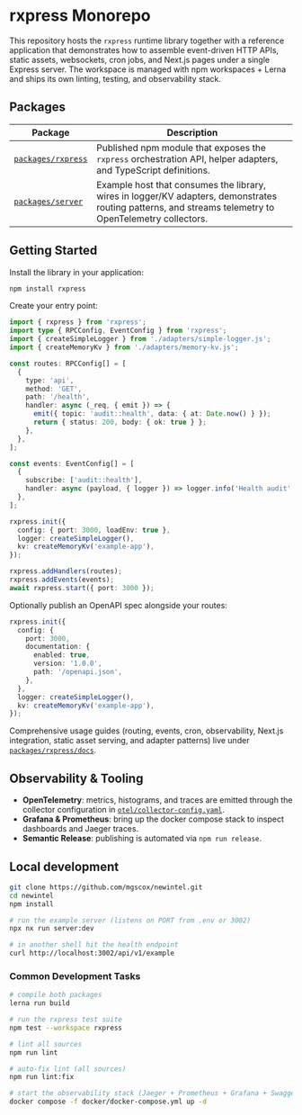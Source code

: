 # rxpress Monorepo

This repository hosts the `rxpress` runtime library together with a reference application that demonstrates how to assemble event-driven HTTP APIs, static assets, websockets, cron jobs, and Next.js pages under a single Express server. The workspace is managed with npm workspaces + Lerna and ships its own linting, testing, and observability stack.

## Packages

| Package                                  | Description                                                                                                                                            |
| ---------------------------------------- | ------------------------------------------------------------------------------------------------------------------------------------------------------ |
| [`packages/rxpress`](./packages/rxpress) | Published npm module that exposes the `rxpress` orchestration API, helper adapters, and TypeScript definitions.                                        |
| [`packages/server`](./packages/server)   | Example host that consumes the library, wires in logger/KV adapters, demonstrates routing patterns, and streams telemetry to OpenTelemetry collectors. |

## Getting Started

Install the library in your application:

```bash
npm install rxpress
```

Create your entry point:

```ts
import { rxpress } from 'rxpress';
import type { RPCConfig, EventConfig } from 'rxpress';
import { createSimpleLogger } from './adapters/simple-logger.js';
import { createMemoryKv } from './adapters/memory-kv.js';

const routes: RPCConfig[] = [
  {
    type: 'api',
    method: 'GET',
    path: '/health',
    handler: async (_req, { emit }) => {
      emit({ topic: 'audit::health', data: { at: Date.now() } });
      return { status: 200, body: { ok: true } };
    },
  },
];

const events: EventConfig[] = [
  {
    subscribe: ['audit::health'],
    handler: async (payload, { logger }) => logger.info('Health audit', payload as object),
  },
];

rxpress.init({
  config: { port: 3000, loadEnv: true },
  logger: createSimpleLogger(),
  kv: createMemoryKv('example-app'),
});

rxpress.addHandlers(routes);
rxpress.addEvents(events);
await rxpress.start({ port: 3000 });
```

Optionally publish an OpenAPI spec alongside your routes:

```ts
rxpress.init({
  config: {
    port: 3000,
    documentation: {
      enabled: true,
      version: '1.0.0',
      path: '/openapi.json',
    },
  },
  logger: createSimpleLogger(),
  kv: createMemoryKv('example-app'),
});
```

Comprehensive usage guides (routing, events, cron, observability, Next.js integration, static asset serving, and adapter patterns) live under [`packages/rxpress/docs`](./packages/rxpress/docs).

## Observability & Tooling

- **OpenTelemetry**: metrics, histograms, and traces are emitted through the collector configuration in [`otel/collector-config.yaml`](./otel/collector-config.yaml).
- **Grafana & Prometheus**: bring up the docker compose stack to inspect dashboards and Jaeger traces.
- **Semantic Release**: publishing is automated via `npm run release`.

## Local development

```bash
git clone https://github.com/mgscox/newintel.git
cd newintel
npm install

# run the example server (listens on PORT from .env or 3002)
npx nx run server:dev

# in another shell hit the health endpoint
curl http://localhost:3002/api/v1/example
```

### Common Development Tasks

```bash
# compile both packages
lerna run build

# run the rxpress test suite
npm test --workspace rxpress

# lint all sources
npm run lint

# auto-fix lint (all sources)
npm run lint:fix

# start the observability stack (Jaeger + Prometheus + Grafana + SwaggerUI)
docker compose -f docker/docker-compose.yml up -d
```

